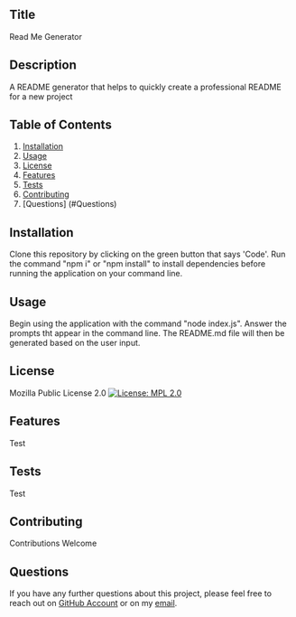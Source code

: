## Title

Read Me Generator

## Description

A README generator that helps to quickly create a professional README for a new project

## Table of Contents

1. [Installation](#Installation)
2. [Usage](#Usage)
3. [License](#License)
4. [Features](#Features)
5. [Tests](#Tests)
6. [Contributing](#Contributing)
7. [Questions] (#Questions)

## Installation

Clone this repository by clicking on the green button that says 'Code'. Run the command "npm i" or "npm install" to install dependencies before running the application on your command line.

## Usage

Begin using the application with the command "node index.js". Answer the prompts tht appear in the command line. The README.md file will then be generated based on the user input.

## License

Mozilla Public License 2.0 [![License: MPL 2.0](https://img.shields.io/badge/License-MPL_2.0-brightgreen.svg)](https://opensource.org/licenses/MPL-2.0)

## Features

Test

## Tests

Test

## Contributing

Contributions Welcome

## Questions

If you have any further questions about this project, please feel free to reach out on
[GitHub Account](https://github.com/AshWeston) or on my [email](mailto:ash-w@live.com.au).
